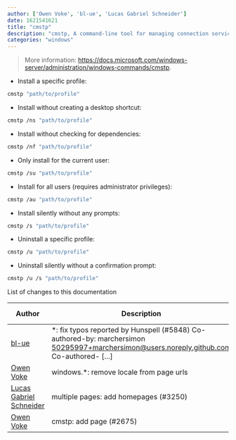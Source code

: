 ```yaml
---
author: ['Owen Voke', 'bl-ue', 'Lucas Gabriel Schneider']
date: 1621541621
title: "cmstp"
description: "cmstp, A command-line tool for managing connection service profiles."
categories: "windows"
---
```

> More information: <https://docs.microsoft.com/windows-server/administration/windows-commands/cmstp>.

- Install a specific profile:

```bash
cmstp "path/to/profile"
```

- Install without creating a desktop shortcut:

```bash
cmstp /ns "path/to/profile"
```

- Install without checking for dependencies:

```bash
cmstp /nf "path/to/profile"
```

- Only install for the current user:

```bash
cmstp /su "path/to/profile"
```

- Install for all users (requires administrator privileges):

```bash
cmstp /au "path/to/profile"
```

- Install silently without any prompts:

```bash
cmstp /s "path/to/profile"
```

- Uninstall a specific profile:

```bash
cmstp /u "path/to/profile"
```

- Uninstall silently without a confirmation prompt:

```bash
cmstp /u /s "path/to/profile"
```
List of changes to this documentation


Author | Description | ISO 8601 Date | GitHub link
------|-----|-----|-----
[bl-ue](mailto:54780737+bl-ue@users.noreply.github.com) | *: fix typos reported by Hunspell (#5848) Co-authored-by: marchersimon <50295997+marchersimon@users.noreply.github.com> Co-authored- [...] | 2021-05-20T22:13:41 | [8ebd171d6f00](https://github.com/tldr-pages/tldr/commit/8ebd171d6f001698709fefc02b1fd5cc9f3a99c4)
[Owen Voke](mailto:development@voke.dev) | windows.*: remove locale from page urls | 2020-09-22T19:06:55 | [8f9a4b1f5cff](https://github.com/tldr-pages/tldr/commit/8f9a4b1f5cff138652665e9756a1a13466029fed)
[Lucas Gabriel Schneider](mailto:lucas.schneider@sap.com) | multiple pages: add homepages (#3250) | 2019-08-22T14:37:57 | [cd926556204e](https://github.com/tldr-pages/tldr/commit/cd926556204e9b8d34858b141886c675e8e0b83a)
[Owen Voke](mailto:owzie123@gmail.com) | cmstp: add page (#2675) | 2019-01-02T16:25:06 | [17f57489f111](https://github.com/tldr-pages/tldr/commit/17f57489f111d4dd479c077c2eb6281233e23b7a)

